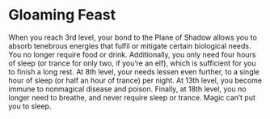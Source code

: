 # Gloaming Feast

When you reach 3rd level, your bond to the Plane of Shadow allows you to absorb tenebrous energies that fulfil or mitigate certain biological needs. You no longer require food or drink. Additionally, you only need four hours of sleep (or trance for only two, if you’re an elf), which is sufficient for you to finish a long rest. At 8th level, your needs lessen even further, to a single hour of sleep (or half an hour of trance) per night. At 13th level, you become immune to nonmagical disease and poison. Finally, at 18th level, you no longer need to breathe, and never require sleep or trance. Magic can’t put you to sleep.